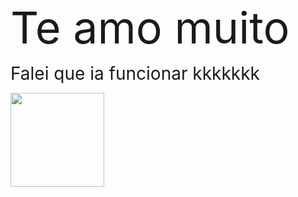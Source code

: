 <html>
<body>
<head>
    <p>
<title>Eliane</title>
<span style="font-size: 500%;"> Te amo muito</span> <p>
<span style="font-size: 200%;">Falei que ia funcionar kkkkkkk</span>
<p></p>

<img alt="" class="x5yr21d xl1xv1r xh8yej3" referrerpolicy="origin-when-cross-origin" height="150px" src="https://scontent.fbsb9-1.fna.fbcdn.net/v/t1.6435-9/109318372_1394390980754921_7496555838887857833_n.jpg?stp=c0.43.160.160a_dst-jpg_p160x160&amp;_nc_cat=105&amp;ccb=1-7&amp;_nc_sid=47b26d&amp;_nc_eui2=AeHPcin006FXzJ9MBYEamk9bR4Evbd7P6jVHgS9t3s_qNYuBoU9LMQDx3FUrDys-GkCfxjFMruUdF3_AHMA3BRWN&amp;_nc_ohc=Mz9uTDydFu4AX_dX-rT&amp;_nc_ht=scontent.fbsb9-1.fna&amp;oh=00_AfAFAanzbXLBGKADvhf-NIAwxU6qZDDekuSGKuvKjlBftA&amp;oe=660D98B6">

